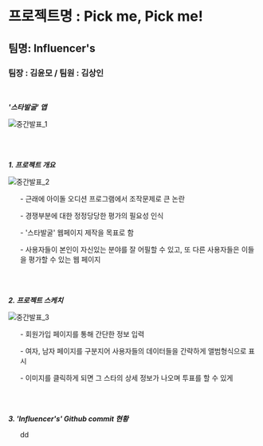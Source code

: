 # 프로젝트명 : Pick me, Pick me!

## 팀명: Influencer's

### 팀장 : 김윤모 / 팀원 : 김상인
 <br/>
 
__<em> '스타발굴' 앱 </em>__

![중간발표_1](https://user-images.githubusercontent.com/57213710/70390752-3853be80-1a11-11ea-96e2-008f14969730.PNG)

 <br/>
 <br/>
 
__<em> 1. 프로젝트 개요 </em>__

![중간발표_2](https://user-images.githubusercontent.com/57213710/70320760-db1d0900-1868-11ea-97ab-3f97bc920c42.PNG)

<ul> - 근래에 아이돌 오디션 프로그램에서 조작문제로 큰 논란 </ul>
<ul> - 경쟁부분에 대한 정정당당한 평가의 필요성 인식 </ul>
<ul> - '스타발굴' 웹페이지 제작을 목표로 함 </ul>
<ul> - 사용자들이 본인이 자신있는 분야를 잘 어필할 수 있고, 또 다른 사용자들은 이들을 평가할 수 있는 웹 페이지 </ul>
  
 <br/>
 <br/>
 
__<em> 2. 프로젝트 스케치 </em>__

![중간발표_3](https://user-images.githubusercontent.com/57213710/70320769-e53f0780-1868-11ea-87da-02386bdc9ceb.PNG)

<ul> - 회원가입 페이지를 통해 간단한 정보 입력 </ul>
<ul> - 여자, 남자 페이지를 구분지어 사용자들의 데이터들을 간략하게 앨범형식으로 표시 </ul>
<ul> - 이미지를 클릭하게 되면 그 스타의 상세 정보가 나오며 투표를 할 수 있게 </ul>

 <br/>
 <br/>
 
__<em> 3. 'Influencer's' Github commit 현황 </em>__

<ul> dd </ul>

